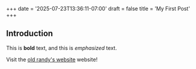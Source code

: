 +++
date = '2025-07-23T13:36:11-07:00'
draft = false
title = 'My First Post'
+++
## Introduction

This is **bold** text, and this is *emphasized* text.

Visit the [old randy's website](randyxchang.com) website!